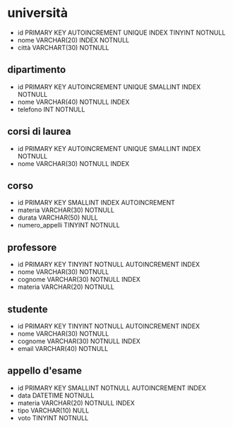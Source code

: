 <!--  Modellizzare la struttura di una tabella per memorizzare tutti i dati riguardanti una università
- sono presenti diversi dipartimenti, ciascuno con i propri corsi di laurea;
- ogni corso di laurea è formato da diversi corsi;
- ogni corso può essere tenuto da diversi insegnanti e prevede più appelli d'esame;
- ogni studente è iscritto ad un corso di laurea;
- per ogni appello d'esame a cui lo studente ha partecipato, è necessario memorizzare il voto ottenuto, anche se non sufficiente --> 

# università
- id                 PRIMARY KEY AUTOINCREMENT UNIQUE INDEX TINYINT   NOTNULL 
- nome               VARCHAR(20)    INDEX   NOTNULL       
- città              VARCHART(30)   NOTNULL

## dipartimento
- id                 PRIMARY KEY AUTOINCREMENT UNIQUE SMALLINT  INDEX  NOTNULL
- nome               VARCHAR(40)  NOTNULL INDEX
- telefono           INT NOTNULL

## corsi di laurea
- id                 PRIMARY KEY AUTOINCREMENT UNIQUE SMALLINT  INDEX  NOTNULL
- nome               VARCHAR(30) NOTNULL INDEX

## corso
- id                PRIMARY KEY SMALLINT INDEX AUTOINCREMENT
- materia           VARCHAR(30) NOTNULL 
- durata            VARCHAR(50) NULL
- numero_appelli    TINYINT NOTNULL

## professore
- id              PRIMARY KEY TINYINT NOTNULL AUTOINCREMENT INDEX
- nome            VARCHAR(30) NOTNULL      
- cognome         VARCHAR(30) NOTNULL INDEX
- materia         VARCHAR(20) NOTNULL

## studente
- id             PRIMARY KEY TINYINT NOTNULL AUTOINCREMENT INDEX
- nome           VARCHAR(30) NOTNULL      
- cognome        VARCHAR(30) NOTNULL INDEX
- email          VARCHAR(40) NOTNULL 

## appello d'esame
- id             PRIMARY KEY SMALLINT NOTNULL AUTOINCREMENT INDEX
- data           DATETIME NOTNULL
- materia        VARCHAR(20) NOTNULL INDEX
- tipo           VARCHAR(10) NULL 
- voto           TINYINT NOTNULL
